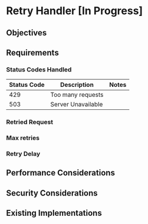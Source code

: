 # Retry Handler [In Progress]

## Objectives

## Requirements

### Status Codes Handled

|Status Code | Description | Notes|
|--|--|--|
| 429 | Too many requests | |
| 503 | Server Unavailable |  |

### Retried Request

### Max retries

### Retry Delay

## Performance Considerations

## Security Considerations

## Existing Implementations